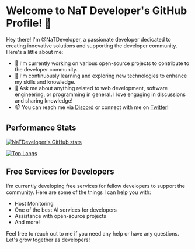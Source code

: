 # Welcome to NaT Developer's GitHub Profile! 👋

Hey there! I'm @NaTDeveloper, a passionate developer dedicated to creating innovative solutions and supporting the developer community. Here's a little about me:

- 🔭 I'm currently working on various open-source projects to contribute to the developer community.
- 🌱 I'm continuously learning and exploring new technologies to enhance my skills and knowledge.
- 💬 Ask me about anything related to web development, software engineering, or programming in general. I love engaging in discussions and sharing knowledge!
- 📫 You can reach me via [Discord](https://discord.com/channels/@me/831085727391154186) or connect with me on [Twitter]([https://twitter.com/NaTDeveloper](https://twitter.com/natthedeveloper))!

## Performance Stats

[![NaTDeveloper's GitHub stats](https://github-readme-stats.vercel.app/api?username=NaTDeveloper&show_icons=true&theme=radical)](https://github.com/NaTDeveloper)

[![Top Langs](https://github-readme-stats.vercel.app/api/top-langs/?username=NaTDeveloper&layout=compact&theme=radical)](https://github.com/NaTDeveloper)

## Free Services for Developers

I'm currently developing free services for fellow developers to support the community. Here are some of the things I can help you with:

- Host Monitoring
- One of the best AI services for developers
- Assistance with open-source projects
- And more!

Feel free to reach out to me if you need any help or have any questions. Let's grow together as developers!
